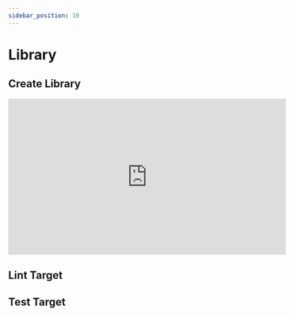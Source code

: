 ```yaml
---
sidebar_position: 10
---
```


# Library

## Create Library

<iframe width="560" height="315" src="https://www.youtube.com/embed/QG8PvUCgE-w" title="YouTube video player" frameborder="0" allow="accelerometer; autoplay; clipboard-write; encrypted-media; gyroscope; picture-in-picture" allowfullscreen></iframe>

## Lint Target

## Test Target
